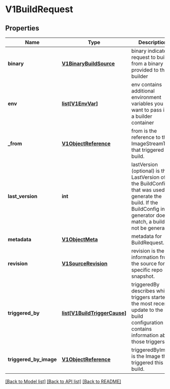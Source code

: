 # V1BuildRequest

## Properties
Name | Type | Description | Notes
------------ | ------------- | ------------- | -------------
**binary** | [**V1BinaryBuildSource**](V1BinaryBuildSource.md) | binary indicates a request to build from a binary provided to the builder | [optional] 
**env** | [**list[V1EnvVar]**](V1EnvVar.md) | env contains additional environment variables you want to pass into a builder container | [optional] 
**_from** | [**V1ObjectReference**](V1ObjectReference.md) | from is the reference to the ImageStreamTag that triggered the build. | [optional] 
**last_version** | **int** | lastVersion (optional) is the LastVersion of the BuildConfig that was used to generate the build. If the BuildConfig in the generator doesn&#39;t match, a build will not be generated. | [optional] 
**metadata** | [**V1ObjectMeta**](V1ObjectMeta.md) | metadata for BuildRequest. | [optional] 
**revision** | [**V1SourceRevision**](V1SourceRevision.md) | revision is the information from the source for a specific repo snapshot. | [optional] 
**triggered_by** | [**list[V1BuildTriggerCause]**](V1BuildTriggerCause.md) | triggeredBy describes which triggers started the most recent update to the build configuration and contains information about those triggers. | 
**triggered_by_image** | [**V1ObjectReference**](V1ObjectReference.md) | triggeredByImage is the Image that triggered this build. | [optional] 

[[Back to Model list]](../README.md#documentation-for-models) [[Back to API list]](../README.md#documentation-for-api-endpoints) [[Back to README]](../README.md)


